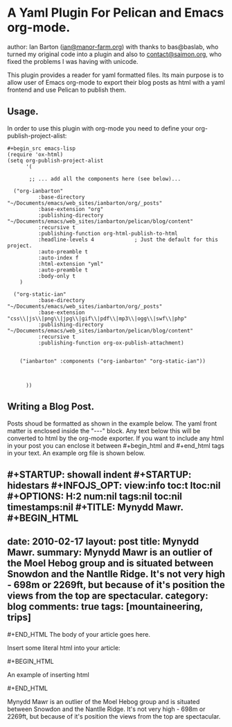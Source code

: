 A Yaml Plugin For Pelican and Emacs org-mode.
=============================================

author: Ian Barton (ian@manor-farm.org) with thanks to bas@baslab, who
turned my original code into a plugin and also to contact@saimon.org,
who fixed the problems I was having with unicode.


This plugin provides a reader for yaml formatted files. Its main purpose is to allow user of Emacs org-mode to export their blog posts as html with a yaml frontend and use Pelican to publish them.

Usage.
------

In order to use this plugin with org-mode you need to define your org-publish-project-alist:

    #+begin_src emacs-lisp
    (require 'ox-html)
    (setq org-publish-project-alist
          '(

           ;; ... add all the components here (see below)...

      ("org-ianbarton"
              :base-directory "~/Documents/emacs/web_sites/ianbarton/org/_posts"
              :base-extension "org"
              :publishing-directory "~/Documents/emacs/web_sites/ianbarton/pelican/blog/content"
              :recursive t
              :publishing-function org-html-publish-to-html
              :headline-levels 4             ; Just the default for this project.
              :auto-preamble t
              :auto-index f
              :html-extension "yml"
              :auto-preamble t
              :body-only t
        )

      ("org-static-ian"
              :base-directory "~/Documents/emacs/web_sites/ianbarton/org/_posts"
              :base-extension "css\\|js\\|png\\|jpg\\|gif\\|pdf\\|mp3\\|ogg\\|swf\\|php"
              :publishing-directory "~/Documents/emacs/web_sites/ianbarton/pelican/blog/content"
              :recursive t
              :publishing-function org-ox-publish-attachment)


        ("ianbarton" :components ("org-ianbarton" "org-static-ian"))



          ))

Writing a Blog Post.
--------------------
Posts shoud be formatted as shown in the example below. The yaml front matter is enclosed inside the "---" block. Any text below this will be converted to html by the org-mode exporter. If you want to include any html in your post you can enclose it between #+begin_html and #+end_html tags in your text. An example org file is shown below.

#+STARTUP: showall indent
#+STARTUP: hidestars
#+INFOJS_OPT: view:info toc:t ltoc:nil
#+OPTIONS: H:2 num:nil tags:nil toc:nil timestamps:nil
#+TITLE: Mynydd Mawr.
#+BEGIN_HTML
---
date: 2010-02-17
layout: post
title: Mynydd Mawr.
summary: Mynydd Mawr is an outlier of the Moel Hebog group and is situated between Snowdon and the Nantlle Ridge. It's not very high - 698m or 2269ft, but because of it's position the views from the top are spectacular.
category: blog
comments: true
tags: [mountaineering, trips]
---
#+END_HTML
The body of your article goes here.

Insert some literal html into your article:

#+BEGIN_HTML
<p> An example of inserting html </p>
#+END_HTML

Mynydd Mawr is an outlier of the Moel Hebog group and is situated
between Snowdon and the Nantlle Ridge. It's not very high - 698m or
2269ft, but because of it's position the views from the top are
spectacular.
